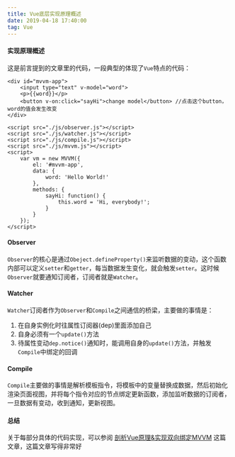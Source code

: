 ```yaml
---
title: Vue底层实现原理概述
date: 2019-04-18 17:40:00
tag: Vue
---
```

#### 实现原理概述

这是前言提到的文章里的代码，一段典型的体现了`Vue`特点的代码：

```
<div id="mvvm-app">
    <input type="text" v-model="word">
    <p>{{word}}</p>
    <button v-on:click="sayHi">change model</button> //点击这个button，word的值会发生改变
</div>

<script src="./js/observer.js"></script>
<script src="./js/watcher.js"></script>
<script src="./js/compile.js"></script>
<script src="./js/mvvm.js"></script>
<script>
    var vm = new MVVM({
        el: '#mvvm-app',
        data: {
            word: 'Hello World!'
        },
        methods: {
            sayHi: function() {
                this.word = 'Hi, everybody!';
            }
        }
    });
</script>
```

####  Observer

`Observer`的核心是通过`Obeject.defineProperty()`来监听数据的变动，这个函数内部可以定义`setter`和`getter`，每当数据发生变化，就会触发`setter`。这时候`Observer`就要通知订阅者，订阅者就是`Watcher`。

#### Watcher

`Watcher`订阅者作为`Observer`和`Compile`之间通信的桥梁，主要做的事情是：
1. 在自身实例化时往属性订阅器(dep)里面添加自己
2. 自身必须有一个`update()`方法
3. 待属性变动`dep.notice()`通知时，能调用自身的`update()`方法，并触发`Compile`中绑定的回调

#### Compile

`Compile`主要做的事情是解析模板指令，将模板中的变量替换成数据，然后初始化渲染页面视图，并将每个指令对应的节点绑定更新函数，添加监听数据的订阅者，一旦数据有变动，收到通知，更新视图。

#### 总结

关于每部分具体的代码实现，可以参阅  [剖析Vue原理&实现双向绑定MVVM](https://segmentfault.com/a/1190000006599500) 这篇文章，这篇文章写得非常好
